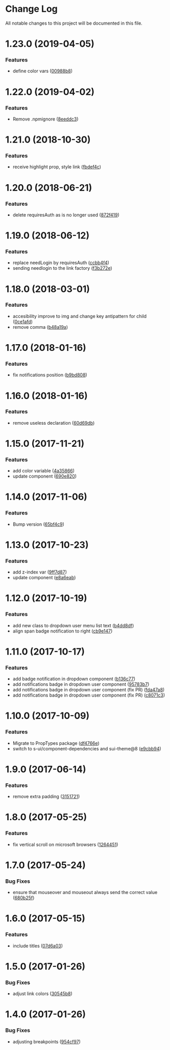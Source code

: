 # Change Log

All notable changes to this project will be documented in this file.

<a name="1.23.0"></a>
# 1.23.0 (2019-04-05)


### Features

* define color vars ([00988b8](https://github.com/SUI-Components/schibsted-spain-components/commit/00988b8))



<a name="1.22.0"></a>
# 1.22.0 (2019-04-02)


### Features

* Remove .npmignore ([8eeddc3](https://github.com/SUI-Components/schibsted-spain-components/commit/8eeddc3))



<a name="1.21.0"></a>
# 1.21.0 (2018-10-30)


### Features

* receive highlight prop, style link ([fbdef4c](https://github.com/SUI-Components/schibsted-spain-components/commit/fbdef4c))



<a name="1.20.0"></a>
# 1.20.0 (2018-06-21)


### Features

* delete requiresAuth as is no longer used ([872f419](https://github.com/SUI-Components/schibsted-spain-components/commit/872f419))



<a name="1.19.0"></a>
# 1.19.0 (2018-06-12)


### Features

* replace needLogin by requiresAuth ([ccbb4f4](https://github.com/SUI-Components/schibsted-spain-components/commit/ccbb4f4))
* sending needlogin to the link factory ([f3b272e](https://github.com/SUI-Components/schibsted-spain-components/commit/f3b272e))



<a name="1.18.0"></a>
# 1.18.0 (2018-03-01)


### Features

* accesibility improve to img and change key antipattern for child ([0ce1afd](https://github.com/SUI-Components/schibsted-spain-components/commit/0ce1afd))
* remove comma ([b48a19a](https://github.com/SUI-Components/schibsted-spain-components/commit/b48a19a))



<a name="1.17.0"></a>
# 1.17.0 (2018-01-16)


### Features

* fix notifications position ([b9bd808](https://github.com/SUI-Components/schibsted-spain-components/commit/b9bd808))



<a name="1.16.0"></a>
# 1.16.0 (2018-01-16)


### Features

* remove useless declaration ([60d69db](https://github.com/SUI-Components/schibsted-spain-components/commit/60d69db))



<a name="1.15.0"></a>
# 1.15.0 (2017-11-21)


### Features

* add color variable ([4a35866](https://github.com/SUI-Components/schibsted-spain-components/commit/4a35866))
* update component ([690e820](https://github.com/SUI-Components/schibsted-spain-components/commit/690e820))



<a name="1.14.0"></a>
# 1.14.0 (2017-11-06)


### Features

* Bump version ([65bf4c9](https://github.com/SUI-Components/schibsted-spain-components/commit/65bf4c9))



<a name="1.13.0"></a>
# 1.13.0 (2017-10-23)


### Features

* add z-index var ([9ff7d87](https://github.com/SUI-Components/schibsted-spain-components/commit/9ff7d87))
* update component ([e8a6eab](https://github.com/SUI-Components/schibsted-spain-components/commit/e8a6eab))



<a name="1.12.0"></a>
# 1.12.0 (2017-10-19)


### Features

* add new class to dropdown user menu list text ([b4dd8df](https://github.com/SUI-Components/schibsted-spain-components/commit/b4dd8df))
* align span badge notification to right ([cb9e147](https://github.com/SUI-Components/schibsted-spain-components/commit/cb9e147))



<a name="1.11.0"></a>
# 1.11.0 (2017-10-17)


### Features

* add badge notification in dropdown component ([b136c77](https://github.com/SUI-Components/schibsted-spain-components/commit/b136c77))
* add notifications badge in dropdown user component ([95783b7](https://github.com/SUI-Components/schibsted-spain-components/commit/95783b7))
* add notifications badge in dropdown user component (fix PR) ([fda47a8](https://github.com/SUI-Components/schibsted-spain-components/commit/fda47a8))
* add notifications badge in dropdown user component (fix PR) ([c8071c3](https://github.com/SUI-Components/schibsted-spain-components/commit/c8071c3))



<a name="1.10.0"></a>
# 1.10.0 (2017-10-09)


### Features

* Migrate to PropTypes package ([df4766e](https://github.com/SUI-Components/schibsted-spain-components/commit/df4766e))
* switch to s-ui/component-dependencies and sui-theme@8 ([e9cbb94](https://github.com/SUI-Components/schibsted-spain-components/commit/e9cbb94))



<a name="1.9.0"></a>
# 1.9.0 (2017-06-14)


### Features

* remove extra padding ([3151721](https://github.com/SUI-Components/schibsted-spain-components/commit/3151721))



<a name="1.8.0"></a>
# 1.8.0 (2017-05-25)


### Features

* fix vertical scroll on microsoft browsers ([1264451](https://github.com/SUI-Components/schibsted-spain-components/commit/1264451))



<a name="1.7.0"></a>
# 1.7.0 (2017-05-24)


### Bug Fixes

* ensure that mouseover and mouseout always send the correct value ([680b25f](https://github.com/SUI-Components/schibsted-spain-components/commit/680b25f))



<a name="1.6.0"></a>
# 1.6.0 (2017-05-15)


### Features

* include titles ([07d6a03](https://github.com/SUI-Components/schibsted-spain-components/commit/07d6a03))



<a name="1.5.0"></a>
# 1.5.0 (2017-01-26)


### Bug Fixes

* adjust link colors ([30545b8](https://github.com/SUI-Components/schibsted-spain-components/commit/30545b8))



<a name="1.4.0"></a>
# 1.4.0 (2017-01-26)


### Bug Fixes

* adjusting breakpoints ([954cf97](https://github.com/SUI-Components/schibsted-spain-components/commit/954cf97))



